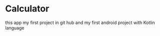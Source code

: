 # Calculator
this app my first project in git hub and my first android project with Kotlin language

